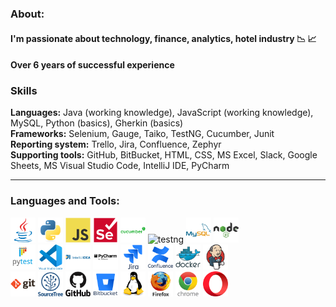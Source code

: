 ### About:

#### I'm passionate about technology, finance, analytics, hotel industry 📉 📈
#### Over 6 years of successful experience

<!--- [![Linkedin Badge](https://img.shields.io/badge/-My%20Linked-blue?style=flat-square)![Linkedin Badge](https://img.shields.io/badge/-blue?style=flat-square&logo=Linkedin&logoColor=white)](https://www.linkedin.com/in/mysql/) -->

### Skills
<b>Languages:</b> Java (working knowledge), JavaScript (working knowledge), MySQL, Python (basics), Gherkin (basics)<br />
<b>Frameworks:</b> Selenium, Gauge, Taiko, TestNG, Cucumber, Junit<br />
<b>Reporting system:</b> Trello, Jira, Confluence, Zephyr<br />
<b>Supporting tools:</b> GitHub, BitBucket, HTML, CSS, MS Excel, Slack, Google Sheets, MS Visual Studio Code, IntelliJ IDE, PyCharm<br />

***
### Languages and Tools:
<p align="left">
  <img src="https://raw.githubusercontent.com/devicons/devicon/master/icons/java/java-original.svg" alt="java" title="Java" width="40" height="40"/>
  <img src="https://raw.githubusercontent.com/devicons/devicon/master/icons/python/python-original.svg" alt="python" title="Python" width="40" height="40"/>
  <img src="https://raw.githubusercontent.com/devicons/devicon/master/icons/javascript/javascript-original.svg" alt="javascript" title="JavaScript" width="40" height="40"/>
  <img src="https://raw.githubusercontent.com/devicons/devicon/master/icons/selenium/selenium-original.svg" alt="selenium" title="Selenium" width="40" height="40"/>
  <img src="https://github.com/devicons/devicon/blob/master/icons/cucumber/cucumber-plain-wordmark.svg" alt="cucumber" title="Cucumber" width="40" height="40"/>
  <img src="https://static.javatpoint.com/tutorial/testng/images/testng-tutorial.png" alt="testng" title="TestNG" width="40" height="40"/>
  <img src="https://raw.githubusercontent.com/devicons/devicon/master/icons/mysql/mysql-original-wordmark.svg" alt="mysql" title="MySQL" width="40" height="40"/>
  <img src="https://raw.githubusercontent.com/devicons/devicon/master/icons/nodejs/nodejs-original-wordmark.svg" alt="nodejs" title="NodeJS" width="40" height="40"/>
  <br/>
  <img src="https://raw.githubusercontent.com/devicons/devicon/master/icons/pytest/pytest-original-wordmark.svg" alt="pytest" title="PyTest" width="40" height="40"/>
  <img src="https://raw.githubusercontent.com/devicons/devicon/master/icons/vscode/vscode-original-wordmark.svg" alt="vscode" title="VSCode" width="40" height="40"/>
  <img src="https://raw.githubusercontent.com/devicons/devicon/master/icons/intellij/intellij-original-wordmark.svg" alt="intellij" title="IntelliJ" width="40" height="40"/>
  <img src="https://raw.githubusercontent.com/devicons/devicon/master/icons/pycharm/pycharm-original-wordmark.svg" alt="pycharm" title="PyCharm" width="40" height="40"/>
  <img src="https://raw.githubusercontent.com/devicons/devicon/master/icons/jira/jira-original-wordmark.svg" alt="jira" title="Jira" width="40" height="40"/>
    <img src="https://raw.githubusercontent.com/devicons/devicon/master/icons/confluence/confluence-original-wordmark.svg" alt="Confluence" title="confluence" width="40" height="40"/>
    <img src="https://raw.githubusercontent.com/devicons/devicon/master/icons/docker/docker-original-wordmark.svg" alt="docker" title="Docker" width="40" height="40"/>
    <img src="https://raw.githubusercontent.com/devicons/devicon/master/icons/jenkins/jenkins-original.svg" alt="jenkins" title="Jenkins" width="40" height="40"/><br/>
  <img src="https://raw.githubusercontent.com/devicons/devicon/master/icons/git/git-original-wordmark.svg" alt="git" title="Git" width="40" height="40"/>
    <img src="https://raw.githubusercontent.com/devicons/devicon/master/icons/sourcetree/sourcetree-original-wordmark.svg" alt="sourcetree" title="SourceTree" width="40" height="40"/>
  <img src="https://raw.githubusercontent.com/devicons/devicon/master/icons/github/github-original-wordmark.svg" alt="github" title="GitHub" width="40" height="40"/>
    <img src="https://raw.githubusercontent.com/devicons/devicon/master/icons/bitbucket/bitbucket-original-wordmark.svg" alt="bitbucket" title="BitBucket" width="40" height="40"/>
  <img src="https://raw.githubusercontent.com/devicons/devicon/master/icons/linux/linux-original.svg" alt="Linux" title="linux" width="40" height="40"/>
  <img src="https://raw.githubusercontent.com/devicons/devicon/master/icons/firefox/firefox-original-wordmark.svg" alt="Firefox" title="MyFavoriteBrowser" width="40" height="40"/>
  <img src="https://raw.githubusercontent.com/devicons/devicon/master/icons/chrome/chrome-original-wordmark.svg" alt="chrome" title="Chrome" width="40" height="40"/>
    <img src="https://raw.githubusercontent.com/devicons/devicon/master/icons/opera/opera-original.svg" alt="opera" title="Opera" width="40" height="40"/>
</p>
